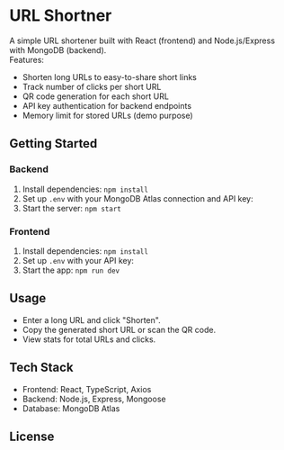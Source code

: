 # URL Shortner

A simple URL shortener built with React (frontend) and Node.js/Express with MongoDB (backend).  
Features:
- Shorten long URLs to easy-to-share short links
- Track number of clicks per short URL
- QR code generation for each short URL
- API key authentication for backend endpoints
- Memory limit for stored URLs (demo purpose)

## Getting Started

### Backend
1. Install dependencies: `npm install`
2. Set up `.env` with your MongoDB Atlas connection and API key:
3. Start the server: `npm start`

### Frontend
1. Install dependencies: `npm install`
2. Set up `.env` with your API key:
3. Start the app: `npm run dev`

## Usage
- Enter a long URL and click "Shorten".
- Copy the generated short URL or scan the QR code.
- View stats for total URLs and clicks.

## Tech Stack
- Frontend: React, TypeScript, Axios
- Backend: Node.js, Express, Mongoose
- Database: MongoDB Atlas

## License